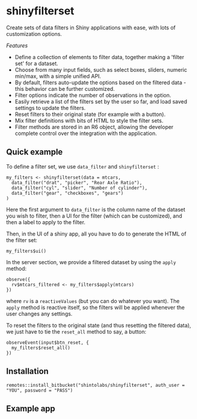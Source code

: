 # shinyfilterset 

Create sets of data filters in Shiny applications with ease, with lots of customization options.


*Features*

- Define a collection of elements to filter data, together making a 'filter set' for a dataset.
- Choose from many input fields, such as select boxes, sliders, numeric min/max, with a simple unified API.
- By default, filters auto-update the options based on the filtered data - this behavior can be further customized.
- Filter options indicate the number of observations in the option.
- Easily retrieve a list of the filters set by the user so far, and load saved settings to update the filters.
- Reset filters to their original state (for example with a button).
- Mix filter definitions with bits of HTML to style the filter sets.
- Filter methods are stored in an R6 object, allowing the developer complete control over the integration with the application.


## Quick example

To define a filter set, we use `data_filter` and `shinyfilterset` :

```
my_filters <- shinyfilterset(data = mtcars,
  data_filter("drat", "picker", "Rear Axle Ratio"),
  data_filter("cyl", "slider", "Number of cylinder"),
  data_filter("gear", "checkboxes", "gears")
)

```

Here the first argument to `data_filter` is the column name of the dataset you wish to filter, then a UI for the filter (which can be customized), and then a label to apply to the filter.

Then, in the UI of a shiny app, all you have to do to generate the HTML of the filter set:

```
my_filters$ui()
```


In the server section, we provide a filtered dataset by using the `apply` method:


```
observe({
  rv$mtcars_filtered <- my_filters$apply(mtcars)
})

```

where `rv` is a `reactiveValues` (but you can do whatever you want). The `apply` method is reactive itself, so the filters will be applied whenever the user changes any settings.

To reset the filters to the original state (and thus resetting the filtered data), we just have to tie the `reset_all` method to say, a button:

```
observeEvent(input$btn_reset, {
  my_filters$reset_all()
})
```


## Installation


```
remotes::install_bitbucket("shintolabs/shinyfilterset", auth_user = "YOU", password = "PASS")

```




## Example app











